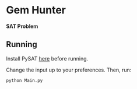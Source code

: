 # Gem Hunter
**SAT Problem**

## Running
Install PySAT [here](https://pysathq.github.io/installation/) before running.

Change the input up to your preferences. Then, run: 

`python Main.py`

